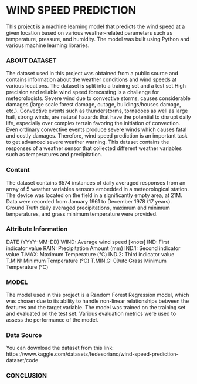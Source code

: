 <h1>WIND SPEED PREDICTION</h1>
This project is a machine learning model that predicts the wind speed at a given location based on various weather-related parameters such as temperature, pressure, and humidity. The model was built using Python and various machine learning libraries.
<h3>ABOUT DATASET</h3>
The dataset used in this project was obtained from a public source and contains information about the weather conditions and wind speeds at various locations. The dataset is split into a training set and a test set.High precision and reliable wind speed forecasting is a challenge for meteorologists. Severe wind due to convective storms, causes considerable damages (large scale forest damage, outage, buildings/houses damage, etc.). Convective events such as thunderstorms, tornadoes as well as large hail, strong winds, are natural hazards that have the potential to disrupt daily life, especially over complex terrain favoring the initiation of convection. Even ordinary convective events produce severe winds which causes fatal and costly damages. Therefore, wind speed prediction is an important task to get advanced severe weather warning. This dataset contains the responses of a weather sensor that collected different weather variables such as temperatures and precipitation.
<h3>Content</h3>
The dataset contains 6574 instances of daily averaged responses from an array of 5 weather variables sensors embedded in a meteorological station. The device was located on the field in a significantly empty area, at 21M. Data were recorded from January 1961 to December 1978 (17 years). Ground Truth daily averaged precipitations, maximum and minimum temperatures, and grass minimum temperature were provided.
<h3>Attribute Information</h3>
DATE (YYYY-MM-DD) WIND: Average wind speed [knots] IND: First indicator value RAIN: Precipitation Amount (mm) IND.1: Second indicator value T.MAX: Maximum Temperature (°C) IND.2: Third indicator value T.MIN: Minimum Temperature (°C) T.MIN.G: 09utc Grass Minimum Temperature (°C)
<h3>MODEL</h3>
The model used in this project is a Random Forest Regression model, which was chosen due to its ability to handle non-linear relationships between the features and the target variable. The model was trained on the training set and evaluated on the test set. Various evaluation metrics were used to assess the performance of the model.
<h3>Data Source</h3>
You can download the dataset from this link: https://www.kaggle.com/datasets/fedesoriano/wind-speed-prediction-dataset/code
<h3>CONCLUSION</h3>


